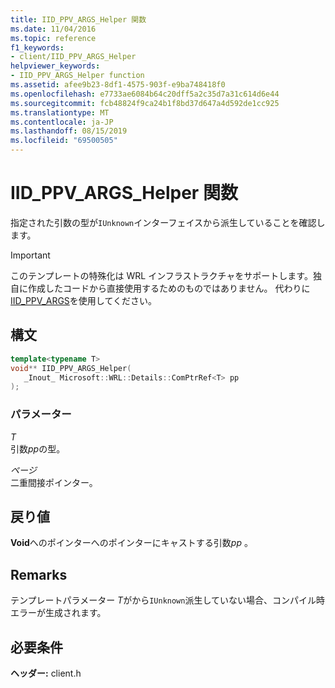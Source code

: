 ```yaml
---
title: IID_PPV_ARGS_Helper 関数
ms.date: 11/04/2016
ms.topic: reference
f1_keywords:
- client/IID_PPV_ARGS_Helper
helpviewer_keywords:
- IID_PPV_ARGS_Helper function
ms.assetid: afee9b23-8df1-4575-903f-e9ba748418f0
ms.openlocfilehash: e7733ae6084b64c20dff5a2c35d7a31c614d6e44
ms.sourcegitcommit: fcb48824f9ca24b1f8bd37d647a4d592de1cc925
ms.translationtype: MT
ms.contentlocale: ja-JP
ms.lasthandoff: 08/15/2019
ms.locfileid: "69500505"
---
```

# <a name="iid_ppv_args_helper-function"></a>IID_PPV_ARGS_Helper 関数

指定された引数の型が`IUnknown`インターフェイスから派生していることを確認します。

> [!IMPORTANT]
> このテンプレートの特殊化は WRL インフラストラクチャをサポートします。独自に作成したコードから直接使用するためのものではありません。 代わりに[IID_PPV_ARGS](/windows/win32/api/combaseapi/nf-combaseapi-iid_ppv_args)を使用してください。

## <a name="syntax"></a>構文

```cpp
template<typename T>
void** IID_PPV_ARGS_Helper(
   _Inout_ Microsoft::WRL::Details::ComPtrRef<T> pp
);
```

### <a name="parameters"></a>パラメーター

*T*<br/>
引数*pp*の型。

*ページ*<br/>
二重間接ポインター。

## <a name="return-value"></a>戻り値

**Void**へのポインターへのポインターにキャストする引数*pp* 。

## <a name="remarks"></a>Remarks

テンプレートパラメーター *T*がから`IUnknown`派生していない場合、コンパイル時エラーが生成されます。

## <a name="requirements"></a>必要条件

**ヘッダー:** client.h

